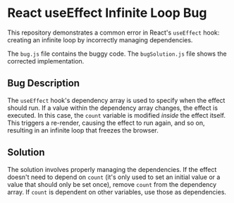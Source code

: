 # React useEffect Infinite Loop Bug

This repository demonstrates a common error in React's `useEffect` hook: creating an infinite loop by incorrectly managing dependencies.

The `bug.js` file contains the buggy code. The `bugSolution.js` file shows the corrected implementation.

## Bug Description

The `useEffect` hook's dependency array is used to specify when the effect should run.  If a value within the dependency array changes, the effect is executed.  In this case, the `count` variable is modified *inside* the effect itself. This triggers a re-render, causing the effect to run again, and so on, resulting in an infinite loop that freezes the browser.

## Solution

The solution involves properly managing the dependencies. If the effect doesn't need to depend on `count` (it's only used to set an initial value or a value that should only be set once), remove `count` from the dependency array. If `count` is dependent on other variables, use those as dependencies.